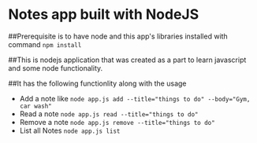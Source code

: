 # Notes app built with NodeJS

##Prerequisite is to have node and this app's libraries installed with command `npm install`

##This is nodejs application that was created as a part to learn javascript and some node functionality. 

##It has the following functionlity along with the usage
- Add a note like `node app.js add --title="things to do" --body="Gym, car wash"`
- Read a note `node app.js read --title="things to do"`
- Remove a note `node app.js remove --title="things to do"`
- List all Notes `node app.js list`

